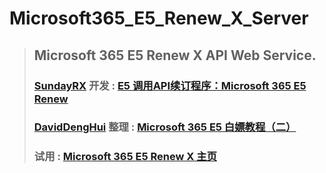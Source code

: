 # Microsoft365_E5_Renew_X_Server

> ## Microsoft 365 E5 Renew X API Web Service.
> ### [SundayRX](https://blog.csdn.net/qq_33212020 "SundayRX") 开发 : [E5 调用API续订程序：Microsoft 365 E5 Renew](https://blog.csdn.net/qq_33212020/article/details/106837905 "E5 调用API续订程序：Microsoft 365 E5 Renew")
> ### [DavidDengHui](https://covear.top/ "啊晖の老窝") 整理 : [Microsoft 365 E5 白嫖教程（二）](https://covear.top/blogs/275 "Microsoft 365 E5 白嫖教程（二）")
> ### 试用 : [Microsoft 365 E5 Renew X 主页](https://e5.covear.top "Microsoft 365 E5 Renew X 主页")
